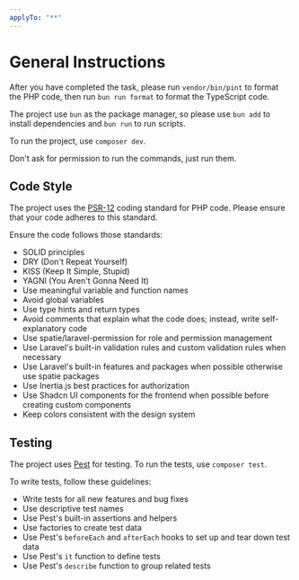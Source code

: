```yaml
---
applyTo: "**"
---
```

# General Instructions

After you have completed the task, please run `vendor/bin/pint` to format the PHP code, then
run `bun run format` to format the TypeScript code.

The project use `bun` as the package manager, so please use `bun add` to install dependencies and `bun run` to run scripts.

To run the project, use `composer dev`.

Don't ask for permission to run the commands, just run them.

## Code Style
The project uses the [PSR-12](https://www.php-fig.org/psr/psr-12/) coding standard for PHP code. Please ensure that your code adheres to this standard.

Ensure the code follows those standards:
- SOLID principles
- DRY (Don't Repeat Yourself)
- KISS (Keep It Simple, Stupid)
- YAGNI (You Aren't Gonna Need It)
- Use meaningful variable and function names
- Avoid global variables
- Use type hints and return types
- Avoid comments that explain what the code does; instead, write self-explanatory code
- Use spatie/laravel-permission for role and permission management
- Use Laravel's built-in validation rules and custom validation rules when necessary
- Use Laravel's built-in features and packages when possible otherwise use spatie packages
- Use Inertia.js best practices for authorization
- Use Shadcn UI components for the frontend when possible before creating custom components
- Keep colors consistent with the design system

## Testing
The project uses [Pest](https://pestphp.com/) for testing. To run the tests, use `composer test`.

To write tests, follow these guidelines:
- Write tests for all new features and bug fixes
- Use descriptive test names
- Use Pest's built-in assertions and helpers
- Use factories to create test data
- Use Pest's `beforeEach` and `afterEach` hooks to set up and tear down test data
- Use Pest's `it` function to define tests
- Use Pest's `describe` function to group related tests